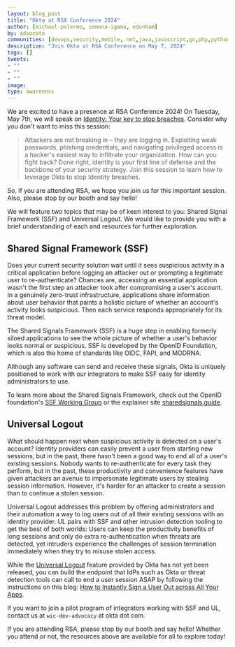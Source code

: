 ```yaml
---
layout: blog_post
title: "Okta at RSA Conference 2024"
author: [michael-palermo, semona-igama, edunham]
by: advocate
communities: [devops,security,mobile,.net,java,javascript,go,php,python,ruby]
description: "Join Okta at RSA Conference on May 7, 2024"
tags: []
tweets:
- ""
- ""
- ""
image: 
type: awareness
---
```


We are excited to have a presence at RSA Conference 2024! On Tuesday, May 7th, we will speak on [Identity: Your key to stop breaches](https://www.rsaconference.com/usa/agenda/session/Okta%20Identity%20Your%20key%20to%20stop%20breaches). Consider why you don't want to miss this session: 

> Attackers are not breaking in – they are logging in. Exploiting weak passwords, phishing credentials, and navigating privileged access is a hacker's easiest way to infiltrate your organization. How can you fight back? Done right, identity is your first line of defense and the backbone of your security strategy. Join this session to learn how to leverage Okta to stop Identity breaches.

So, if you are attending RSA, we hope you join us for this important session. Also, please stop by our booth and say hello!


We will feature two topics that may be of keen interest to you: Shared Signal Framework (SSF) and Universal Logout. We would like to provide you with a brief understanding of each and resources for further exploration.


## Shared Signal Framework (SSF)
Does your current security solution wait until it sees suspicious activity in a critical application before logging an attacker out or prompting a legitimate user to re-authenticate? Chances are, accessing an essential application wasn't the first step an attacker took after compromising a user's account. In a genuinely zero-trust infrastructure, applications share information about user behavior that paints a holistic picture of whether an account's activity looks suspicious. Then each service responds appropriately for its threat model. 

The Shared Signals Framework (SSF) is a huge step in enabling formerly siloed applications to see the whole picture of whether a user's behavior looks normal or suspicious. SSF is developed by the OpenID Foundation, which is also the home of standards like OIDC, FAPI, and MODRNA. 

Although any software can send and receive these signals, Okta is uniquely positioned to work with our integrators to make SSF easy for identity administrators to use. 

To learn more about the Shared Signals Framework, check out the OpenID foundation's [SSF Working Group](https://openid.net/specs/openid-sharedsignals-framework-1_0.html) or the explainer site [sharedsignals.guide](https://sharedsignals.guide/). 



## Universal Logout
What should happen next when suspicious activity is detected on a user's account? Identity providers can easily prevent a user from starting new sessions, but in the past, there hasn't been a good way to end all of a user's existing sessions. Nobody wants to re-authenticate for every task they perform, but in the past, these productivity and convenience features have given attackers an avenue to impersonate legitimate users by stealing session information. However, it's harder for an attacker to create a session than to continue a stolen session. 

Universal Logout addresses this problem by offering administrators and their automation a way to log users out of all their existing sessions with an identity provider. UL pairs with SSF and other intrusion detection tooling to get the best of both worlds: Users can keep the productivity benefits of long sessions and only do extra re-authentication when threats are detected, yet intruders experience the challenges of session termination immediately when they try to misuse stolen access. 

While the [Universal Logout](https://developer.okta.com/docs/guides/oin-universal-logout-overview/) feature provided by Okta has not yet been released, you can build the endpoint that IdPs such as Okta or threat detection tools can call to end a user session ASAP by following the instructions on this blog: [How to Instantly Sign a User Out across All Your Apps](/blog/2024/04/30/express-universal-logout).

If you want to join a pilot program of integrators working with SSF and UL, contact us at `wic-dev-advocacy` at okta dot com.

If you are attending RSA, please stop by our booth and say hello! Whether you attend or not, the resources above are available for all to explore today!
